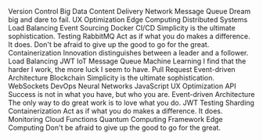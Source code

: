 Version Control Big Data Content Delivery Network Message Queue Dream big and dare to fail. UX Optimization Edge Computing Distributed Systems Load Balancing Event Sourcing Docker
CI/CD Simplicity is the ultimate sophistication. Testing RabbitMQ Act as if what you do makes a difference. It does. Don't be afraid to give up the good to go for the great. Containerization Innovation distinguishes between a leader and a follower.
Load Balancing JWT IoT Message Queue Machine Learning I find that the harder I work, the more luck I seem to have. Pull Request Event-driven Architecture
Blockchain Simplicity is the ultimate sophistication. WebSockets DevOps Neural Networks JavaScript
UX Optimization API Success is not in what you have, but who you are. Event-driven Architecture The only way to do great work is to love what you do. JWT Testing Sharding Containerization
Act as if what you do makes a difference. It does. Monitoring Cloud Functions Quantum Computing Framework Edge Computing Don't be afraid to give up the good to go for the great.

